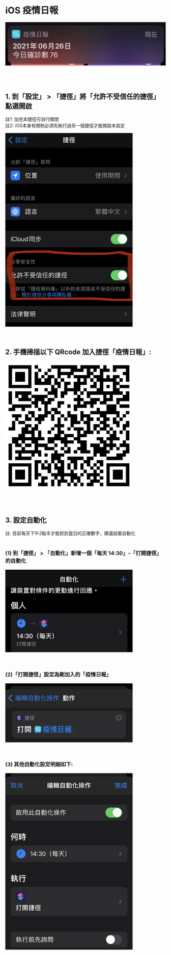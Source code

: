 <p align="center"><h1>iOS 疫情日報</h1></p>
<p align="left"><img width="550" src="./1.png"></p><br/><br/>

## 1. 到「設定」 > 「捷徑」將「允許不受信任的捷徑」點選開啟<br/>
註1: 加完本捷徑可自行關閉<br/>
註2: iOS本身有限制必須先執行過另一個捷徑才能開啟本設定<br/>
<p align="left"><img width="400" src="./2.png"></p><br/>

## 2. 手機掃描以下 QRcode 加入捷徑「疫情日報」: <br/>
<p align="left"><img width="400" src="./3.png"></p><br/><br/>

## 3. 設定自動化 <br/>
註: 目前每天下午2點半才能抓到當日的正確數字，建議設置自動化<br/><br/>

### (1) 到「捷徑」 > 「自動化」新增一個「每天 14:30」-「打開捷徑」的自動化<br/>
<p align="left"><img width="400" src="./4.png"></p><br/>

### (2)「打開捷徑」設定為剛加入的「疫情日報」<br/>
<p align="left"><img width="400" src="./6.png"></p><br/>

### (3) 其他自動化設定明細如下:<br/>
<p align="left"><img width="400" src="./5.png"></p><br/>

